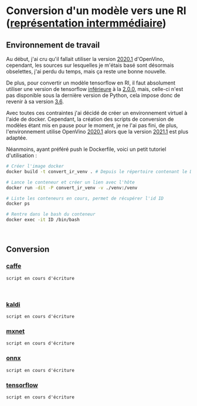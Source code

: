 # Conversion d'un modèle vers une RI ([représentation intermmédiaire](https://docs.openvinotoolkit.org/latest/openvino_docs_MO_DG_IR_and_opsets.html))


## Environnement de travail
Au début, j'ai cru qu'il fallait utiliser la version [2020.1](https://docs.openvinotoolkit.org/2020.1/index.html) d'OpenVino, cependant, les sources sur lesquelles je m'étais basé sont désormais obselettes, j'ai perdu du temps, mais ça reste une bonne nouvelle.

De plus, pour convertir un modèle tensorflow en RI, il faut absolument utiliser une version de tensorflow [inférieure](https://www.tensorflow.org/install/pip?hl=fr#older-versions-of-tensorflow) à la [2.0.0](https://www.tensorflow.org/), mais, celle-ci n'est pas disponible sous la dernière version de Python, cela impose donc de revenir à sa version [3.6](https://www.python.org/downloads/release/python-360/).

Avec toutes ces contraintes j'ai décidé de créer un environnement virtuel à l'aide de docker. Cependant, la création des scripts de conversion de modèles étant mis en pause pour le moment, je ne l'ai pas fini, de plus, l'environnement utilise OpenVino [2020.1](https://docs.openvinotoolkit.org/2020.1/index.html) alors que la version [2021.1](https://docs.openvinotoolkit.org/2021.1/index.html) est plus adaptée.

Néanmoins, ayant préféré push le Dockerfile, voici un petit tutoriel d'utilisation :
```sh
# Créer l'image docker
docker build -t convert_ir_venv . # Depuis le répertoire contenant le Dockerfile

# Lance le conteneur et créer un lien avec l'hôte
docker run -dit -P convert_ir_venv -v ./venv:/venv 

# Liste les conteneurs en cours, permet de récupérer l'id ID
docker ps

# Rentre dans le bash du conteneur
docker exec -it ID /bin/bash 
```
<br>


## Conversion

### [caffe](https://caffe.berkeleyvision.org/)
```
script en cours d'écriture
```
<br>

### [kaldi](https://kaldi-asr.org/)
```
script en cours d'écriture
```

### [mxnet](https://mxnet.apache.org/versions/1.8.0/)
```
script en cours d'écriture
```

### [onnx](https://onnx.ai/)
```
script en cours d'écriture
```

### [tensorflow](https://www.tensorflow.org/?hl=fr)
```
script en cours d'écriture
```